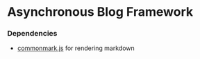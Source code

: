 # Asynchronous Blog Framework



### Dependencies

* [commonmark.js](https://github.com/commonmark/commonmark.js) for rendering
  markdown
